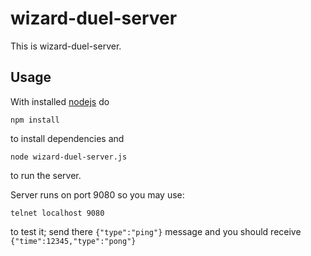 wizard-duel-server
==============

This is wizard-duel-server.



Usage
-----

With installed [nodejs](https://nodejs.org) do
```
npm install
```
to install dependencies
and 
```
node wizard-duel-server.js
```
to run the server.

Server runs on port 9080 so you may use:
```
telnet localhost 9080
```
to test it; send there `{"type":"ping"}` message and you should receive `{"time":12345,"type":"pong"}`
